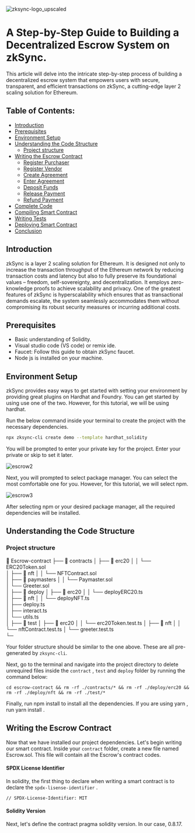 ![zksync-logo_upscaled](https://github.com/Oladayo-Ahmod/escrow-contract/assets/57647734/2d905a0b-4434-4763-979b-ad06a14435d1)

# A Step-by-Step Guide to Building a Decentralized Escrow System on zkSync.

This article will delve into the intricate step-by-step process of building a decentralized escrow system that empowers users with secure, 
transparent, and efficient transactions on zkSync, a cutting-edge layer 2 scaling solution for Ethereum.

## Table of Contents:
-  [Introduction](#introduction)
-  [Prerequisites](#prerequisites)
-  [Environment Setup](#environment-setup)
-  [Understanding the Code Structure](#snderstanding-the-code)
   - [Project structure](#project-structure)
-  [Writing the Escrow Contract](#writing-the-escrow-contract)
   - [Register Purchaser](#register-purchaser)
   - [Register Vendor](#register-vendor)
   - [Create Agreement](#create-agreement)
   - [Enter Agreement](#enter-agreement)
   - [Deposit Funds](#deposit-funds)
   - [Release Payment](#release-payment)
   - [Refund Payment](#refund-payment)
-  [Complete Code](#complete-Code)
-  [Compiling Smart Contract](#compiling-smart-contract)
-  [Writing Tests](#writing-tests)
-  [Deploying Smart Contract](#deploying-smart-contract)
-  [Conclusion](#conclusion)

## Introduction

zkSync is a layer 2 scaling solution for Ethereum. It is designed not only to increase the transaction throughput of the Ethereum network by reducing transaction costs and latency but also to fully preserve its foundational values – freedom, self-sovereignty, and decentralization. It employs zero-knowledge proofs to achieve scalability and privacy. One of the greatest features of zkSync is hyperscalability which ensures that as transactional demands escalate, the system seamlessly accommodates them without compromising its robust security measures or incurring additional costs.

## Prerequisites

* Basic understanding of Solidity.
* Visual studio code (VS code) or remix ide.
* Faucet: Follow this guide to obtain zkSync faucet.
* Node js is installed on your machine.

## Environment Setup

zkSync provides easy ways to get started with setting your environment by providing great plugins on Hardhat and Foundry. You can get started by using use one of the two. However, for this tutorial, we will be using hardhat.

Run the below command inside your terminal to create the project with the necessary dependencies.

```bash
npx zksync-cli create demo --template hardhat_solidity
```
You will be prompted to enter your private key for the project. Enter your private or skip to set it later.

![escrow2](https://github.com/Oladayo-Ahmod/escrow-contract/assets/57647734/ece399b0-9fc6-492d-a4f7-4e84ee040119)

Next, you will prompted to select package manager. You can select the most comfortable one for you. However, for this tutorial, we will select npm.

![escrow3](https://github.com/Oladayo-Ahmod/escrow-contract/assets/57647734/879bc94e-a552-4096-a078-8e783d6e9a6d)

After selecting npm or your desired package manager, all the required dependencies will be installed.

## Understanding the Code Structure

### Project structure

📁 Escrow-contract
├── 📁 contracts
│   ├── 📁 erc20
│   │   └── ERC20Token.sol      
│   ├── 📁 nft
│   │   └── NFTContract.sol    
│   ├── 📁 paymasters
│   │   └── Paymaster.sol       
│   └── Greeter.sol             
│
├── 📁 deploy
│   ├── 📁 erc20
│   │   └── deployERC20.ts      
│   ├── 📁 nft
│   │   └── deployNFT.ts        
│   ├── deploy.ts               
│   ├── interact.ts             
│   └── utils.ts                
│
├── 📁 test
│   ├── 📁 erc20
│   │   └── erc20Token.test.ts 
│   ├── 📁 nft
│   │   └── nftContract.test.ts 
│   └── greeter.test.ts         
└─

Your folder structure should be similar to the one above. These are all pre-generated by `zksync-cli`.

Next, go to the terminal and navigate into the project directory to delete unrequired files inside the `contract` , `test` and `deploy` folder by running the command below:

```
cd escrow-contract && rm -rf ./contracts/* && rm -rf ./deploy/erc20 && rm -rf ./deploy/nft && rm -rf ./test/*
```
Finally, run npm install to install all the dependencies. If you are using yarn , run yarn install .

## Writing the Escrow Contract

Now that we have installed our project dependencies. Let's begin writing our smart contract.
Inside your `contract` folder, create a new file named Escrow.sol. This file will contain all the Escrow's contract codes.

#### SPDX License Identifier
In solidity, the first thing to declare when writing a smart contract is to declare the `spdx-lisense-identifier` .

```solidity
// SPDX-License-Identifier: MIT
```

#### Solidity Version
Next, let's define the contract pragma solidity version. In our case, 0.8.17.
